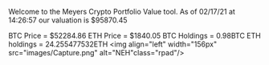 Welcome to the Meyers Crypto Portfolio Value tool. 
As of 02/17/21 at 14:26:57 our valuation is $95870.45 

BTC Price = $52284.86
 ETH Price = $1840.05
BTC Holdings = 0.98BTC
 ETH holdings = 24.255477532ETH 
<img align="left" width="156px" src="images/Capture.png" alt="NEH"class="rpad"/>